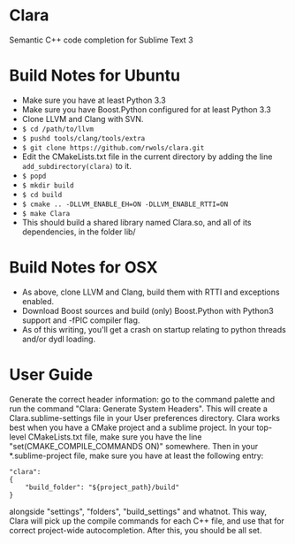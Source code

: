 # Clara
Semantic C++ code completion for Sublime Text 3

# Build Notes for Ubuntu

* Make sure you have at least Python 3.3
* Make sure you have Boost.Python configured for at least Python 3.3
* Clone LLVM and Clang with SVN.
* `$ cd /path/to/llvm`
* `$ pushd tools/clang/tools/extra`
* `$ git clone https://github.com/rwols/clara.git`
* Edit the CMakeLists.txt file in the current directory by adding the line `add_subdirectory(clara)` to it.
* `$ popd`
* `$ mkdir build`
* `$ cd build`
* `$ cmake .. -DLLVM_ENABLE_EH=ON -DLLVM_ENABLE_RTTI=ON`
* `$ make Clara` 
* This should build a shared library named Clara.so, and all of its dependencies, in the folder lib/

# Build Notes for OSX

* As above, clone LLVM and Clang, build them with RTTI and exceptions enabled.
* Download Boost sources and build (only) Boost.Python with Python3 support and -fPIC compiler flag.
* As of this writing, you'll get a crash on startup relating to python threads and/or dydl loading.

# User Guide

Generate the correct header information: go to the command palette and run the command "Clara: Generate System Headers". This will create a Clara.sublime-settings file in your User preferences directory.
Clara works best when you have a CMake project and a sublime project. In your top-level CMakeLists.txt file, make sure you have the line "set(CMAKE_COMPILE_COMMANDS ON)" somewhere. Then in your *.sublime-project file, make sure you have at least the following entry:

	"clara":
	{
		"build_folder": "${project_path}/build"
	}

alongside "settings", "folders", "build_settings" and whatnot. This way, Clara will pick up the compile commands for each C++ file, and use that for correct project-wide autocompletion.
After this, you should be all set.
